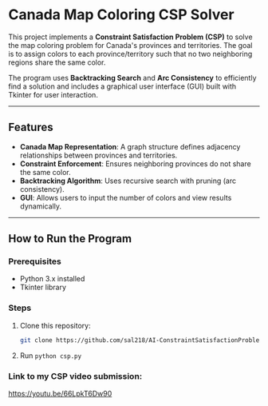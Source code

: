 # Canada Map Coloring CSP Solver

This project implements a **Constraint Satisfaction Problem (CSP)** to solve the map coloring problem for Canada's provinces and territories. The goal is to assign colors to each province/territory such that no two neighboring regions share the same color.

The program uses **Backtracking Search** and **Arc Consistency** to efficiently find a solution and includes a graphical user interface (GUI) built with Tkinter for user interaction.

---

## Features
- **Canada Map Representation**: A graph structure defines adjacency relationships between provinces and territories.
- **Constraint Enforcement**: Ensures neighboring provinces do not share the same color.
- **Backtracking Algorithm**: Uses recursive search with pruning (arc consistency).
- **GUI**: Allows users to input the number of colors and view results dynamically.

---

## How to Run the Program

### Prerequisites
- Python 3.x installed
- Tkinter library 

### Steps
1. Clone this repository:
   ```bash
   git clone https://github.com/sal218/AI-ConstraintSatisfactionProblem.git

2. Run ```python csp.py```

### Link to my CSP video submission:

https://youtu.be/66LpkT6Dw90
